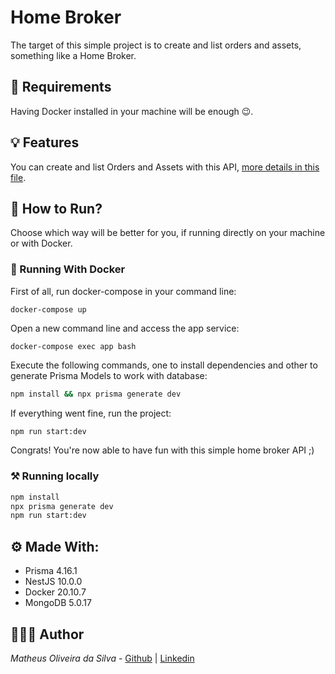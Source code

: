 # Home Broker

The target of this simple project is to create and list orders and assets, something like a Home Broker.

## 📝 Requirements

Having Docker installed in your machine will be enough 😉.

## 💡 Features

You can create and list Orders and Assets with this API, [more details in this file](api.http).

## 🚀 How to Run?

Choose which way will be better for you, if running directly on your machine or with Docker.

### 🐋 Running With Docker

First of all, run docker-compose in your command line:
```docker
docker-compose up
```
Open a new command line and access the app service:
```docker
docker-compose exec app bash
```
Execute the following commands, one to install dependencies and other to generate Prisma Models to work with database:
```bash
npm install && npx prisma generate dev
```

If everything went fine, run the project:
```bash
npm run start:dev
```

Congrats! You're now able to have fun with this simple home broker API ;)

### ⚒ Running locally

```bash
npm install
npx prisma generate dev
npm run start:dev
```

## ⚙️ Made With:

- Prisma 4.16.1
- NestJS 10.0.0
- Docker 20.10.7
- MongoDB 5.0.17

## 🧑🏻‍💻 Author

_Matheus Oliveira da Silva_ - [Github](https://github.com/matheusolivesilva) | [Linkedin](https://www.linkedin.com/in/matheusoliveirasilva/)